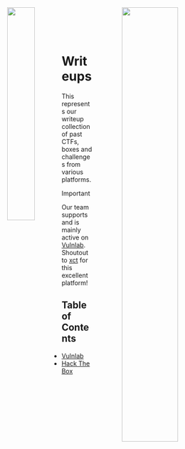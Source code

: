  <div align="center">
   <img align="left" src="https://media4.giphy.com/media/v1.Y2lkPTc5MGI3NjExejhtYnBrd25vczVjcmcwajNueW9hNXVyMXNwbDNhYmdzbHh1c292aSZlcD12MV9pbnRlcm5hbF9naWZfYnlfaWQmY3Q9cw/V9OsQgyaVeJ9Rxf0jH/giphy.webp" width="35%"> 
   <img align="right" src="images/writeup_banner.png" width="50%">
</div> 

<br><br><br>

# Writeups

This represents our writeup collection of past CTFs, boxes and challenges from various platforms.
</br>
> [!IMPORTANT]  
> Our team supports and is mainly active on [Vulnlab](https://www.vulnlab.com/).</br>
> Shoutout to [xct](https://twitter.com/xct_de) for this excellent platform!

## Table of Contents

- [Vulnlab](vulnlab)
- [Hack The Box](htb)
